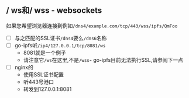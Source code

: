 
## / ws和/ wss  -  websockets

如果您希望浏览器连接到例如`/dns4/example.com/tcp/443/wss/ipfs/QmFoo`

-   [ ] 与之匹配的SSL证书`/dns4`要么`/dns6`名称
-   [ ] go-ipfs听`/ip4/127.0.0.1/tcp/8081/ws`
    -   8081就是一个例子
    -   请注意它`/ws`在这里,不是`/wss`-  go-ipfs目前无法执行SSL,请参阅下一点
-   [ ] nginx的
    -   使用SSL证书配置
    -   听443号港口
    -   转发到127.0.0.1:8081
